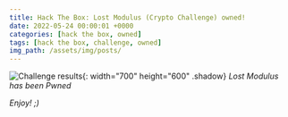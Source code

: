 ```yaml
---
title: Hack The Box: Lost Modulus (Crypto Challenge) owned!
date: 2022-05-24 00:00:01 +0000
categories: [hack the box, owned]
tags: [hack the box, challenge, owned]
img_path: /assets/img/posts/
---
```


![Challenge results](owned-lost-modulus.png){: width="700" height="600" .shadow}
_Lost Modulus has been Pwned_

_Enjoy! ;)_
